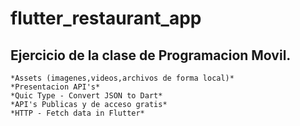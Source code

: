 # flutter_restaurant_app

**Ejercicio de la clase de Programacion Movil.**
------------------------------------------------
    *Assets (imagenes,videos,archivos de forma local)*
    *Presentacion API's*
    *Quic Type - Convert JSON to Dart*
    *API's Publicas y de acceso gratis*
    *HTTP - Fetch data in Flutter*
